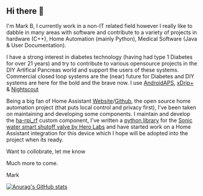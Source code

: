 ## Hi there 👋

I'm Mark B, I currently work in a non-IT related field however I really like to dabble in many areas with software and contribute to a variety of projects in hardware (C++), Home Automation (mainly Python), Medical Software (Java & User Documentation).

I have a strong interest in diabetes technology (having had type 1 Diabetes for over 21 years) and try to contribute to various opensource projects in the DIY Artifical Pancreas world and support the users of these systems.  Commercial closed loop systems are the (near) future for Diabetes and DIY systems are here for the bold and the brave now. I use [AndroidAPS](https://github.com/nightscout/AndroidAPS), [xDrip+](https://github.com/NightscoutFoundation/xDrip) & [Nightscout](https://github.com/markvader/cgm-remote-monitor)

Being a big fan of Home Assistant [Website](https://www.home-assistant.io/)/[Github](https://github.com/home-assistant), the open source home automation project (that puts local control and privacy first), I've been taken on maintaining and developing some components.  I maintain and develop the [ha-rpi_rf](https://github.com/markvader/ha-rpi_rf) custom component, I've written a [python library](https://github.com/markvader/herolabsapi) for the [Sonic water smart shutoff valve by Hero Labs](https://www.hero-labs.com/) and have started work on a Home Assistant integration for this device which I hope will be adopted into the project when its ready.

Want to collobrate, let me know

Much more to come.

Mark

[![Anurag's GitHub stats](https://github-readme-stats.vercel.app/api?username=markvader&count_private=true&show_icons=true&hide_rank=true)](https://github.com/markvader)
